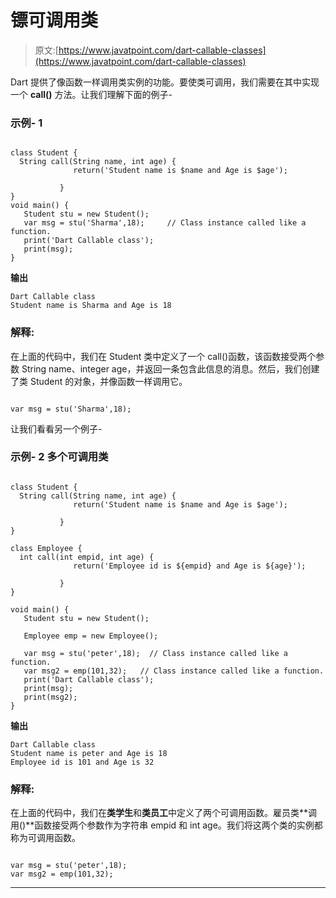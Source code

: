 # 镖可调用类

> 原文:[https://www.javatpoint.com/dart-callable-classes](https://www.javatpoint.com/dart-callable-classes)

Dart 提供了像函数一样调用类实例的功能。要使类可调用，我们需要在其中实现一个 **call()** 方法。让我们理解下面的例子-

### 示例- 1

```

class Student {
  String call(String name, int age) {
              return('Student name is $name and Age is $age');

           }
}
void main() {
   Student stu = new Student();
   var msg = stu('Sharma',18);     // Class instance called like a function.
   print('Dart Callable class');
   print(msg);
}

```

**输出**

```
Dart Callable class
Student name is Sharma and Age is 18

```

### 解释:

在上面的代码中，我们在 Student 类中定义了一个 call()函数，该函数接受两个参数 String name、integer age，并返回一条包含此信息的消息。然后，我们创建了类 Student 的对象，并像函数一样调用它。

```

var msg = stu('Sharma',18);     

```

让我们看看另一个例子-

### 示例- 2 多个可调用类

```

class Student {
  String call(String name, int age) {
              return('Student name is $name and Age is $age');

           }
}

class Employee {
  int call(int empid, int age) {
              return('Employee id is ${empid} and Age is ${age}');

           }
}

void main() {
   Student stu = new Student();

   Employee emp = new Employee();

   var msg = stu('peter',18);  // Class instance called like a function.
   var msg2 = emp(101,32);   // Class instance called like a function.
   print('Dart Callable class');
   print(msg);
   print(msg2);
}

```

**输出**

```
Dart Callable class
Student name is peter and Age is 18
Employee id is 101 and Age is 32

```

### 解释:

在上面的代码中，我们在**类学生**和**类员工**中定义了两个可调用函数。雇员类**调用()**函数接受两个参数作为字符串 empid 和 int age。我们将这两个类的实例都称为可调用函数。

```

var msg = stu('peter',18);  
var msg2 = emp(101,32);

```

* * *
